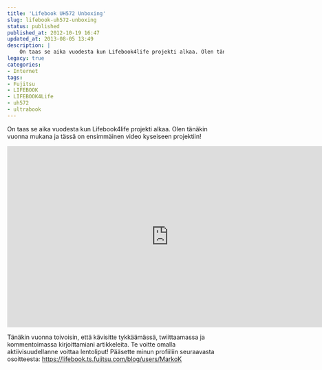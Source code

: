 ```yaml
---
title: 'Lifebook UH572 Unboxing'
slug: lifebook-uh572-unboxing
status: published
published_at: 2012-10-19 16:47
updated_at: 2013-08-05 13:49
description: |
    On taas se aika vuodesta kun Lifebook4life projekti alkaa. Olen tänäkin vuonna mukana ja tässä on ensimmäinen video kyseiseen projektiin! Tänäkin vuonna toivoisin, että kävisitte tykkäämässä, twiittaamassa ja kommentoimassa kirjoittamiani artikkeleita. Te voitte omalla aktiivisuudellanne voittaa lentoliput! Pääsette minun profiiliin seuraavasta osoitteesta: https://lifebook.ts.fujitsu.com/blog/users/MarkoK
legacy: true
categories:
- Internet
tags:
- Fujitsu
- LIFEBOOK
- LIFEBOOK4Life
- uh572
- ultrabook
---
```


<p>On taas se aika vuodesta kun Lifebook4life projekti alkaa. Olen tänäkin vuonna mukana ja tässä on ensimmäinen video kyseiseen projektiin!</p>
<p><iframe loading="lazy" title="Lifebook UH572 Unboxing" width="750" height="422" src="https://www.youtube.com/embed/Wx5VNKdDHHY?feature=oembed" frameborder="0" allow="accelerometer; autoplay; clipboard-write; encrypted-media; gyroscope; picture-in-picture" allowfullscreen></iframe></p>
<p>Tänäkin vuonna toivoisin, että kävisitte tykkäämässä, twiittaamassa ja kommentoimassa kirjoittamiani artikkeleita. Te voitte omalla aktiivisuudellanne voittaa lentoliput! Pääsette minun profiiliin seuraavasta osoitteesta: <a href="https://lifebook.ts.fujitsu.com/blog/users/MarkoK" target="_blank">https://lifebook.ts.fujitsu.com/blog/users/MarkoK</a></p>